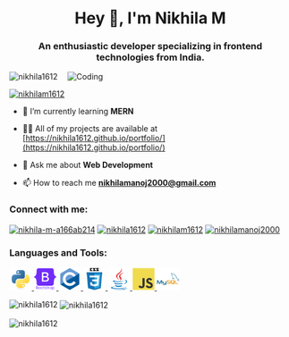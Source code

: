 <h1 align="center">Hey 👋, I'm Nikhila M</h1>
<h3 align="center">An enthusiastic developer specializing in frontend technologies from India.</h3>
<img align="right" alt="Coding" width="400" src="https://cdn.dribbble.com/users/4055494/screenshots/15215756/media/d2b66c4ca0192aa26d103448b3d1518b.gif">

<p align="left"> <img src="https://komarev.com/ghpvc/?username=nikhila1612&label=Profile%20views&color=0e75b6&style=flat" alt="nikhila1612" /> </p>

<p align="left"> <a href="https://twitter.com/nikhilam1612" target="blank"><img src="https://img.shields.io/twitter/follow/nikhilam1612?logo=twitter&style=for-the-badge" alt="nikhilam1612" /></a> </p>

- 🌱 I’m currently learning **MERN**

- 👨‍💻 All of my projects are available at [https://nikhila1612.github.io/portfolio/](https://nikhila1612.github.io/portfolio/)

- 💬 Ask me about **Web Development**

- 📫 How to reach me **nikhilamanoj2000@gmail.com**

<h3 align="left">Connect with me:</h3>
<p align="left">
<a href="https://linkedin.com/in/nikhila-m-a166ab214" target="blank"><img align="center" src="https://raw.githubusercontent.com/rahuldkjain/github-profile-readme-generator/master/src/images/icons/Social/linked-in-alt.svg" alt="nikhila-m-a166ab214" height="30" width="40" /></a>
<a href="https://instagram.com/nikhila1612" target="blank"><img align="center" src="https://raw.githubusercontent.com/rahuldkjain/github-profile-readme-generator/master/src/images/icons/Social/instagram.svg" alt="nikhila1612" height="30" width="40" /></a>
<a href="https://twitter.com/nikhilam1612" target="blank"><img align="center" src="https://raw.githubusercontent.com/rahuldkjain/github-profile-readme-generator/master/src/images/icons/Social/twitter.svg" alt="nikhilam1612" height="30" width="40" /></a>
<a href="https://www.hackerrank.com/nikhilamanoj2000" target="blank"><img align="center" src="https://raw.githubusercontent.com/rahuldkjain/github-profile-readme-generator/master/src/images/icons/Social/hackerrank.svg" alt="nikhilamanoj2000" height="30" width="40" /></a>
</p>

<h3 align="left">Languages and Tools:</h3>
<p align="left"><a href="https://www.python.org" target="_blank" rel="noreferrer"> <img src="https://raw.githubusercontent.com/devicons/devicon/master/icons/python/python-original.svg" alt="python" width="40" height="40"/>  </a>  <a href="https://getbootstrap.com" target="_blank" rel="noreferrer"> <img src="https://raw.githubusercontent.com/devicons/devicon/master/icons/bootstrap/bootstrap-plain-wordmark.svg" alt="bootstrap" width="40" height="40"/> </a> <a href="https://www.cprogramming.com/" target="_blank" rel="noreferrer"> <img src="https://raw.githubusercontent.com/devicons/devicon/master/icons/c/c-original.svg" alt="c" width="40" height="40"/> </a> <a href="https://www.w3schools.com/css/" target="_blank" rel="noreferrer"> <img src="https://raw.githubusercontent.com/devicons/devicon/master/icons/css3/css3-original-wordmark.svg" alt="css3" width="40" height="40"/> </a> <a href="https://www.java.com" target="_blank" rel="noreferrer"> <img src="https://raw.githubusercontent.com/devicons/devicon/master/icons/java/java-original.svg" alt="java" width="40" height="40"/> </a> <a href="https://developer.mozilla.org/en-US/docs/Web/JavaScript" target="_blank" rel="noreferrer"> <img src="https://raw.githubusercontent.com/devicons/devicon/master/icons/javascript/javascript-original.svg" alt="javascript" width="40" height="40"/> </a> <a href="https://www.mysql.com/" target="_blank" rel="noreferrer"> <img src="https://raw.githubusercontent.com/devicons/devicon/master/icons/mysql/mysql-original-wordmark.svg" alt="mysql" width="40" height="40"/> </a> </p>

<p><img align="left" src="https://github-readme-stats.vercel.app/api/top-langs?username=nikhila1612&show_icons=true&locale=en&layout=compact" alt="nikhila1612" /></p>

<p>&nbsp;<img align="center" src="https://github-readme-stats.vercel.app/api?username=nikhila1612&show_icons=true&locale=en" alt="nikhila1612" /></p>

<p><img align="center" src="https://github-readme-streak-stats.herokuapp.com/?user=nikhila1612&" alt="nikhila1612" /></p>
